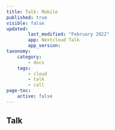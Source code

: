 ```yaml
---
title: Talk: Mobile
published: true
visible: false
updated:
        last_modified: "February 2022"
        app: Nextcloud Talk
        app_version:
taxonomy:
    category:
        - docs
    tags:
        - cloud
        - talk
        - call
page-toc:
    active: false
---
```


## Talk
